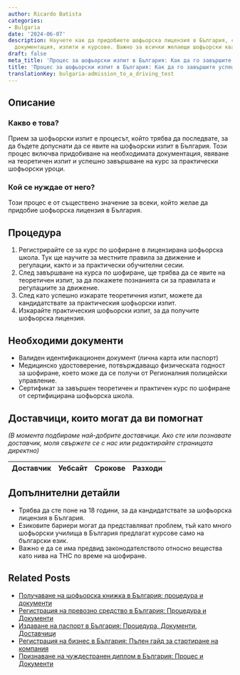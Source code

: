 ```yaml
---
author: Ricardo Batista
categories:
- Bulgaria
date: '2024-06-07'
description: Научете как да придобиете шофьорска лицензия в България, с необходимата
  документация, изпити и курсове. Важно за всички желаещи шофьорски квалификации.
draft: false
meta_title: 'Процес за шофьорски изпит в България: Как да го завършите успешно?'
title: 'Процес за шофьорски изпит в България: Как да го завършите успешно?'
translationKey: bulgaria-admission_to_a_driving_test
---
```



## Описание
### Какво е това?
Прием за шофьорски изпит е процесът, който трябва да последвате, за да бъдете допуснати да се явите на шофьорски изпит в България. Този процес включва придобиване на необходимата документация, явяване на теоретичен изпит и успешно завършване на курс за практически шофьорски уроци.

### Кой се нуждае от него?
Този процес е от съществено значение за всеки, който желае да придобие шофьорска лицензия в България.

## Процедура
1. Регистрирайте се за курс по шофиране в лицензирана шофьорска школа. Тук ще научите за местните правила за движение и регулации, както и за практически обучителни сесии.
2. След завършване на курса по шофиране, ще трябва да се явите на теоретичен изпит, за да покажете познанията си за правилата и регулациите за движение.
3. След като успешно изкарате теоретичния изпит, можете да кандидатствате за практическия шофьорски изпит.
4. Изкарайте практическия шофьорски изпит, за да получите шофьорска лицензия.

## Необходими документи
- Валиден идентификационен документ (лична карта или паспорт)
- Медицинско удостоверение, потвърждаващо физическата годност за шофиране, което може да се получи от Регионалния полицейски управлениe.
- Сертификат за завършен теоретичен и практичен курс по шофиране от сертифицирана шофьорска школа.

## Доставчици, които могат да ви помогнат
_(В момента подбираме най-добрите доставчици. Ако сте или познавате доставчик, моля свържете се с нас или редактирайте страницата директно)_

| Доставчик       |     Уебсайт     |     Срокове       |       Разходи    |
| :-------------: | :-------------: |  :-------------: | :-------------: |


## Допълнителни детайли
- Трябва да сте поне на 18 години, за да кандидатствате за шофьорска лицензия в България.
- Езиковите бариери могат да представляват проблем, тъй като много шофьорски училища в България предлагат курсове само на български език.
- Важно е да се има предвид законодателството относно вещества като нива на ТНС по време на шофиране.
## Related Posts

- [Получаване на шофьорска книжка в България: процедура и документи](https://tramitit.com/bg/guides/bulgaria/izdavane_na_shoforska_knizhka/)
- [Регистрация на превозно средство в България: Процедура и Документи](https://tramitit.com/bg/guides/bulgaria/registratsiia_na_novo_prevozno_sredstvo/)
- [Издаване на паспорт в България: Процедура, Документи, Доставчици](https://tramitit.com/bg/guides/bulgaria/izdavane_na_pasport/)
- [Регистрация на бизнес в България: Пълен гайд за стартиране на компания](https://tramitit.com/bg/guides/bulgaria/registratsiia_na_biznes/)
- [Признаване на чуждестранен диплом в България: Процес и Документи](https://tramitit.com/bg/guides/bulgaria/priznavane_na_chuzhdestranna_diploma/)